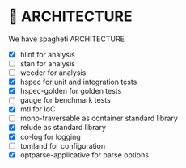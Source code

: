 # 📐 ARCHITECTURE

We have spagheti ARCHITECTURE
* [x] hlint for analysis
* [ ] stan for analysis
* [ ] weeder for analysis
* [x] hspec for unit and integration tests
* [x] hspec-golden for golden tests
* [ ] gauge for benchmark tests
* [x] mtl for IoC
* [ ] mono-traversable as container standard library
* [x] relude as standard library
* [x] co-log for logging
* [ ] tomland for configuration
* [x] optparse-applicative for parse options
